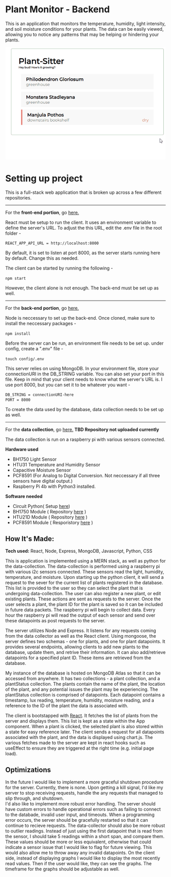 
# Plant Monitor - Backend 

This is an application that monitors the temperature, humidity, light intensity, and soil moisture conditions for your plants. The data can be easily viewed, allowing you to notice any patterns that may be helping or hindering your plants. 

![](plant-monitor.gif)

# Setting up project

This is a full-stack web application that is broken up across a few different repositories.

---
For the **front-end portion**, go [here.](https://github.com/Clara-ra/plant-sitter-client)

React must be setup to run the client. It uses an environment variable to define the server's URL. To adjust the this URL, edit the .env file in the root folder -

```
REACT_APP_API_URL = http://localhost:8000
```

By default, it is set to listen at port 8000, as the server starts running here by default. Change this as needed.

The client can be started by running the following -

`npm start`

However, the client alone is not enough. The back-end must be set up as well.

---
For the **back-end portion**, go [here.](https://github.com/Clara-ra/plant-sitter-api)

Node is neccessary to set up the back-end. Once cloned, make sure to install the neccessary packages -

`npm install`

Before the server can be run, an environment file needs to be set up. under config, create a ".env" file -

`touch config/.env`

This server relies on using MongoDB. In your environment file, store your connectionURI in the DB_STRING variable.
You can also set your port in this file. Keep in mind that your client needs to know what the server's URL is. I use port 8000, but you can set it to be whatever you want -

```
DB_STRING = connectionURI-here
PORT = 8000
```

To create the data used by the database, data collection needs to be set up as well.

---
For the **data collection**, go [here.](https://github.com/Clara-ra/plant-sitter-data-collection) **TBD Repository not uploaded currently**

The data collection is run on a raspberry pi with various sensors connected.

**Hardware used** 
- BH1750 Light Sensor
- HTU31 Temperature and Humidity Sensor
- Capacitive Moisture Sensor
- PCF8591 (For Analog to Digital Conversion. Not neccessary if all three sensors have digital output.)
- Raspberry Pi 4b with Python3 installed.

**Software needed**
- Circuit Python( Setup [here](https://learn.adafruit.com/circuitpython-on-raspberrypi-linux/installing-circuitpython-on-raspberry-pi))
- BH1750 Module ( Repository [here](https://github.com/adafruit/Adafruit_CircuitPython_BH1750) )
- HTU21D Module ( Repository [here](https://github.com/adafruit/Adafruit_CircuitPython_HTU21D) )
- PCF8591 Module ( Resporistory [here](https://github.com/adafruit/Adafruit_CircuitPython_PCF8591) )

## How It's Made:

**Tech used:** React, Node, Express, MongoDB, Javascript, Python, CSS

This is application is implemented using a MERN stack, as well as python for the data-collection.
The data-collection is performed using a raspberry pi with various i2c sensors connected. These sensors read the light, humidity, temperature, and moisture. Upon starting up the python client, it will send a request to the sever for the current list of plants registered in the database. This list is provided to the user so they can select the plant that is undergoing data-collection. The user can also register a new plant, or edit existing plants. These actions are sent as requests to the server. Once the user selects a plant, the plant ID for the plant is saved so it can be included in future data packets. The raspberry pi will begin to collect data. Every hour the raspberry pi will read the output of each sensor and send over these datapoints as post requests to the server.

The server utilizes Node and Express. It listens for any requests coming from the data collector as well as the React client. Using mongoose, the server defines two schemas - one for plants, and one for plant datapoints. It provides several endpoints, allowing clients to add new plants to the database, update them, and retrive their information. It can also add/retrieve datapoints for a specified plant ID. These items are retrieved from the database.

My instance of the database is hosted on MongoDB Atlas so that it can be accessed from anywhere. It has two collections - a plant collection, and a plantStatus collection. The plants contain the name of the plant, the location of the plant, and any potential issues the plant may be experiencing. The plantStatus collection is comprised of datapoints. Each datapoint contains a timestamp, lux reading, temperature, humidity, moisture reading, and a reference to the ID of the plant the data is associated with. 

The client is bootstapped with [React](https://github.com/facebook/create-react-app). It fetches the list of plants from the server and displays them. This list is kept as a state within the App component. When a plant is clicked, the selected plant is also stored within a state for easy reference later. The client sends a request for all datapoints associated with the plant, and the data is displayed using chart.js. The various fetches made to the server are kept in react hooks such as useEffect to ensure they are triggered at the right time (e.g. initial page load).

## Optimizations

In the future I would like to implement a more graceful shutdown procedure for the server. Currently, there  is none. Upon getting a kill signal, I'd like my server to stop receiving requests, handle the any requests that managed to slip through, and shutdown.  
I'd also like to implement more robust error handling. The server should have custom errors to handle operational errors such as failing to connect to the databade, invalid user input, and timeouts. When a programming error occurs, the server should be gracefully restarted so that it can continue to recieve requests.
The data-collector should also be more robust to outlier readings. Instead of just using the first datapoint that is read from the sensor, I should take 5 readings within a short span, and compare them. These values should be more or less equivalent, otherwise that could indicate a sensor issue that I would like to flag for future viewing. This would also allow me to throw away any invalid datapoints. 
On the client side, instead of displaying graphs I would like to display the most recently read values. Then if the user would like, they can see the graphs. The timeframe for the graphs should be adjustable as well.





